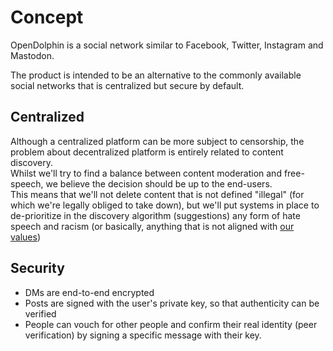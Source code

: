 # Concept

OpenDolphin is a social network similar to Facebook, Twitter, Instagram and Mastodon.  
  
The product is intended to be an alternative to the commonly available
social networks that is centralized but secure by default.

## Centralized

Although a centralized platform can be more subject to censorship,
the problem about decentralized platform is entirely related to
content discovery.  
Whilst we'll try to find a balance between content moderation and free-speech, we believe the decision should be up to the end-users.  
This means that we'll not delete content that is not defined "illegal" (for which we're legally obliged to take down), but we'll put systems in place to de-prioritize in the discovery algorithm (suggestions)
any form of hate speech and racism (or basically, anything that is
not aligned with [our values](./OUR_VALUES.md))

## Security

- DMs are end-to-end encrypted
- Posts are signed with the user's private key, so that authenticity can be verified
- People can vouch for other people and confirm their real identity (peer verification) by signing a specific message with their key.